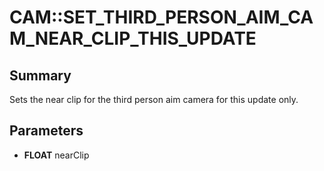 # CAM::SET_THIRD_PERSON_AIM_CAM_NEAR_CLIP_THIS_UPDATE

## Summary
Sets the near clip for the third person aim camera for this update only.

## Parameters
* **FLOAT** nearClip